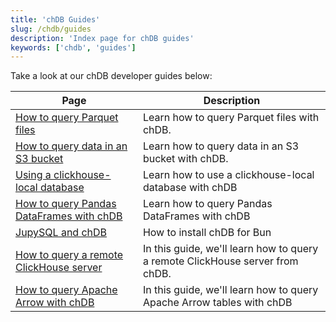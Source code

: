 ```yaml
---
title: 'chDB Guides'
slug: /chdb/guides
description: 'Index page for chDB guides'
keywords: ['chdb', 'guides']
---
```


Take a look at our chDB developer guides below:

<!-- 
The following table of contents is autogenerated by https://github.com/ClickHouse/clickhouse-docs/blob/main/scripts/autogenerate-table-of-contents.sh
from YAML frontmatter fields title, slug, description. If you've found an error 
in the table of contents, please edit the frontmatter of the files directly.
-->

| Page | Description |
|-----|-----|
| [How to query Parquet files](/chdb/guides/querying-parquet) | Learn how to query Parquet files with chDB. |
| [How to query data in an S3 bucket](/chdb/guides/querying-s3) | Learn how to query data in an S3 bucket with chDB. |
| [Using a clickhouse-local database](/chdb/guides/clickhouse-local) | Learn how to use a clickhouse-local database with chDB |
| [How to query Pandas DataFrames with chDB](/chdb/guides/pandas) | Learn how to query Pandas DataFrames with chDB |
| [JupySQL and chDB](/chdb/guides/jupysql) | How to install chDB for Bun |
| [How to query a remote ClickHouse server](/chdb/guides/query-remote-clickhouse) | In this guide, we'll learn how to query a remote ClickHouse server from chDB. |
| [How to query Apache Arrow with chDB](/chdb/guides/apache-arrow) | In this guide, we'll learn how to query Apache Arrow tables with chDB |
